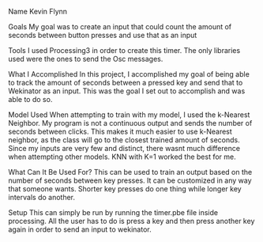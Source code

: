 Name
Kevin Flynn

Goals
My goal was to create an input that could count the amount of seconds between button presses and use that as an input

Tools
I used Processing3 in order to create this timer. The only libraries used were the ones to send the Osc messages.

What I Accomplished
In this project, I accomplished my goal of being able to track the amount of seconds between a pressed key and send that to Wekinator as an input. This was the goal I set out to accomplish and was able to do so.

Model Used
When attempting to train with my model, I used the k-Nearest Neighbor. My program is not a continuous output and sends the number of seconds between clicks. This makes it much easier to use k-Nearest neighbor, as the class will go to the closest trained amount of seconds. Since my inputs are very few and distinct, there wasnt much difference when attempting other models. KNN with K=1 worked the best for me. 

What Can It Be Used For?
This can be used to train an output based on the number of seconds between key presses. It can be customized in any way that someone wants. Shorter key presses do one thing while longer key intervals do another.

Setup
This can simply be run by running the timer.pbe file inside processing. All the user has to do is press a key and then press another key again in order to send an input to wekinator.

